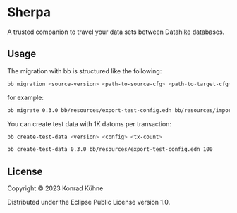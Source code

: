 # Sherpa

A trusted companion to travel your data sets between Datahike databases.

## Usage
The migration with bb is structured like the following:
```bash
bb migration <source-version> <path-to-source-cfg> <path-to-target-cfg>
```
for example:
```bash
bb migrate 0.3.0 bb/resources/export-test-config.edn bb/resources/import-test-config.edn
```

You can create test data with 1K datoms per transaction:
```bash
bb create-test-data <version> <config> <tx-count>

```

```bash
bb create-test-data 0.3.0 bb/resources/export-test-config.edn 100
```

## License

Copyright © 2023 Konrad Kühne

Distributed under the Eclipse Public License version 1.0.
